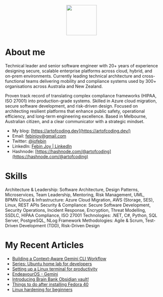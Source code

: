 <div id="header" align="center">
  <img src="https://media.giphy.com/media/M9gbBd9nbDrOTu1Mqx/giphy.gif" width="100"/>
</div>

# About me

Technical leader and senior software engineer with 20+ years of experience designing secure, scalable enterprise platforms across cloud, hybrid, and on-prem environments. Currently leading technical architecture and cross-functional teams delivering mobility and compliance systems used by 300+ organisations across Australia and New Zealand.

Proven track record of translating complex compliance frameworks (HIPAA, ISO 27001) into production-grade systems. Skilled in Azure cloud migration, secure software development, and risk-driven design. Focused on architecting resilient platforms that enhance public safety, operational efficiency, and long-term engineering excellence. Based in Melbourne, Australian citizen, and a clear communicator with a strategic mindset.

- My blog: [https://artofcoding.dev](https://artofcoding.dev/)
- Email: febinjoy@gmail.com
- Twitter: [@jofebin](https://twitter.com/jofebin)
- LinkedIn: [Febin Joy | LinkedIn](https://www.linkedin.com/in/febinjoy)
- Hashnode: [https://hashnode.com/@artofcoding](https://hashnode.com/@artofcoding)

# Skills

Architecture & Leadership: Software Architecture, Design Patterns, Microservices, Team Leadership, Mentoring, Risk Management, UML, BPMN
Cloud & Infrastructure: Azure Cloud Migration, AWS (Storage, SES), Linux, REST APIs
Security & Compliance: Secure Software Development, Security Operations, Incident Response, Encryption, Threat Modelling, SSDLC, HIPAA Compliance, ISO 27001
Technologies: .NET, C#, Python, SQL Server, PostgreSQL, NLog Framework
Methodologies: Agile & Scrum, Test-Driven Development (TDD), Risk-Driven Design

# My Recent Articles
<!-- HASHNODE:START -->
- [Building a Context-Aware Gemini CLI Workflow](https://artofcoding.dev/building-a-context-aware-gemini-cli-workflow)
- [Series: Ubuntu home lab for developers](https://artofcoding.dev/series/ubuntu-home-lab-for-developers)
- [Setting up a Linux terminal for productivity](https://artofcoding.dev/setting-up-a-linux-terminal-for-productivity)
- [EndeavourOS - Gemini](https://artofcoding.dev/endeavouros-gemini)
- [Introducing Brain Bank Obsidian vault!](https://artofcoding.dev/introducing-brain-bank-obsidian-vault)
- [Things to do after installing Fedora 40](https://artofcoding.dev/things-to-do-after-installing-fedora-40)
- [Linux hardening for beginners](https://artofcoding.dev/linux-hardening-for-beginners)
<!-- HASHNODE:END -->
